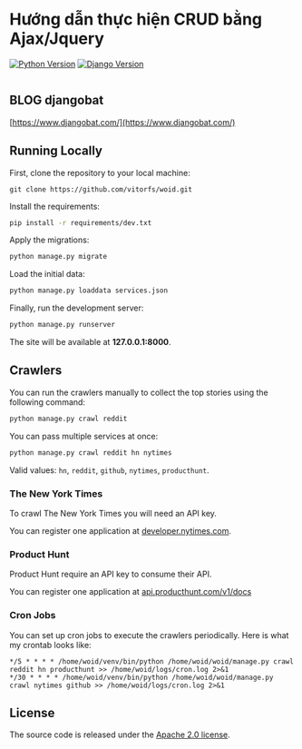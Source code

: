 # Hướng dẫn thực hiện CRUD bằng Ajax/Jquery

[![Python Version](https://img.shields.io/badge/python-3.6-brightgreen.svg)](https://python.org)
[![Django Version](https://img.shields.io/badge/django-2.1-brightgreen.svg)](https://djangoproject.com)

<a target="_blank" href="https://www.djangobat.com/blog/tong-hop-cac-tips-dung-model-trong-django-part-1/"><img src="https://www.djangobat.com/media/posts/2019/04/13/model_OYTFQfB.jpg" alt="" /></a>

## BLOG djangobat

[https://www.djangobat.com/](https://www.djangobat.com/)

## Running Locally

First, clone the repository to your local machine:

```
git clone https://github.com/vitorfs/woid.git
```

Install the requirements:

```bash
pip install -r requirements/dev.txt
```

Apply the migrations:

```bash
python manage.py migrate
```

Load the initial data:

```bash
python manage.py loaddata services.json
```

Finally, run the development server:

```bash
python manage.py runserver
```

The site will be available at **127.0.0.1:8000**.


## Crawlers

You can run the crawlers manually to collect the top stories using the following command:

```bash
python manage.py crawl reddit
```

You can pass multiple services at once:

```bash
python manage.py crawl reddit hn nytimes
```

Valid values: `hn`, `reddit`, `github`, `nytimes`, `producthunt`.

### The New York Times

To crawl The New York Times you will need an API key.

You can register one application at [developer.nytimes.com](https://developer.nytimes.com).

### Product Hunt

Product Hunt require an API key to consume their API. 

You can register one application at [api.producthunt.com/v1/docs](https://api.producthunt.com/v1/docs)

### Cron Jobs

You can set up cron jobs to execute the crawlers periodically. Here is what my crontab looks like:

```
*/5 * * * * /home/woid/venv/bin/python /home/woid/woid/manage.py crawl reddit hn producthunt >> /home/woid/logs/cron.log 2>&1
*/30 * * * * /home/woid/venv/bin/python /home/woid/woid/manage.py crawl nytimes github >> /home/woid/logs/cron.log 2>&1
```

## License

The source code is released under the [Apache 2.0 license](https://github.com/vitorfs/woid/blob/master/LICENSE).
